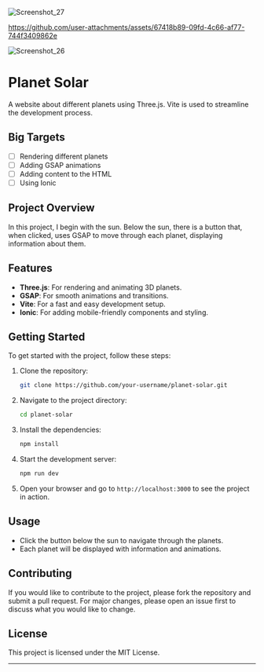 ![Screenshot_27](https://github.com/user-attachments/assets/3b028119-87f1-4368-9166-7797da94691f)


https://github.com/user-attachments/assets/67418b89-09fd-4c66-af77-744f3409862e

![Screenshot_26](https://github.com/user-attachments/assets/7f90b27c-f2e3-4b1a-afcc-e49970cb1d96)
# Planet Solar

A website about different planets using Three.js. Vite is used to streamline the development process.

## Big Targets

- [ ] Rendering different planets
- [ ] Adding GSAP animations
- [ ] Adding content to the HTML
- [ ] Using Ionic

## Project Overview

In this project, I begin with the sun. Below the sun, there is a button that, when clicked, uses GSAP to move through each planet, displaying information about them.

## Features

- **Three.js**: For rendering and animating 3D planets.
- **GSAP**: For smooth animations and transitions.
- **Vite**: For a fast and easy development setup.
- **Ionic**: For adding mobile-friendly components and styling.

## Getting Started

To get started with the project, follow these steps:

1. Clone the repository:
    ```bash
    git clone https://github.com/your-username/planet-solar.git
    ```

2. Navigate to the project directory:
    ```bash
    cd planet-solar
    ```

3. Install the dependencies:
    ```bash
    npm install
    ```

4. Start the development server:
    ```bash
    npm run dev
    ```

5. Open your browser and go to `http://localhost:3000` to see the project in action.

## Usage

- Click the button below the sun to navigate through the planets.
- Each planet will be displayed with information and animations.

## Contributing

If you would like to contribute to the project, please fork the repository and submit a pull request. For major changes, please open an issue first to discuss what you would like to change.

## License

This project is licensed under the MIT License.

---
